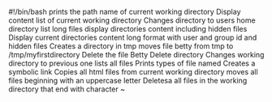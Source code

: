 #!/bin/bash
prints the path name of current working directory
Display content list of current working directory
Changes directory to users home directory
list long files
display directories content including hidden files
Display current directories content long format with user and group id and hidden files
Creates a directory in tmp
moves file betty from tmp to /tmp/myfirstdirectory
Delete the file Betty 
Delete directory
Changes working directory to previous one
lists all files
Prints types of file named
Creates a symbolic link
Copies all html files from current working directory
moves all files beginning with an uppercase letter
Deletesa all files in the working directory that end with character ~
